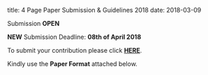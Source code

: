 title: 4 Page Paper Submission & Guidelines 2018
date: 2018-03-09 

Submission **OPEN**

**NEW** Submission Deadline:  **08th of April 2018**

To submit your contribution please click [**HERE**](https://conf.papercept.net/conferences/scripts/start.pl).

Kindly use the **Paper Format** attached below.